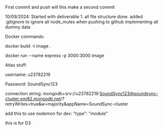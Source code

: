 First commit and push
will this make a second commit


10/09/2024:
Started with deliverable 1.
all file structure done.
added .gitignore to ignore all node_mules when pushing to github
implementing all dummy data

Docker commands:

docker build -t image .

docker run --name express -p 3000:3000 image

Atlas stuff:

username:
u23782219

Password:
SoundSync123

connection string:
mongodb+srv://u23782219:SoundSync123@soundsync-cluster.xmi82.mongodb.net/?retryWrites=true&w=majority&appName=SoundSync-cluster



add this to use nodemon for dev:
"type": "module"

this is for D3
